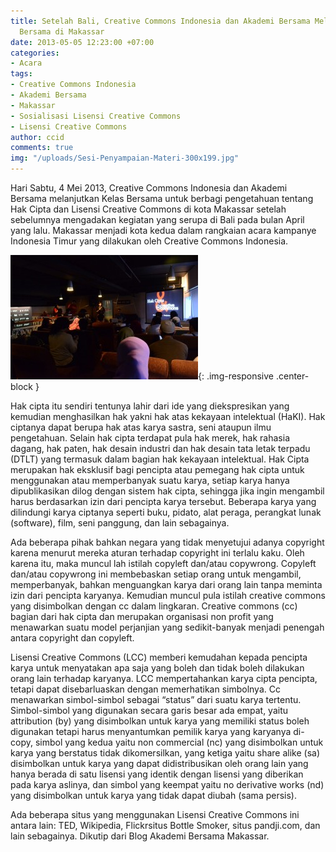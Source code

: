 ```yaml
---
title: Setelah Bali, Creative Commons Indonesia dan Akademi Bersama Melanjutkan Kelas
  Bersama di Makassar
date: 2013-05-05 12:23:00 +07:00
categories:
- Acara
tags:
- Creative Commons Indonesia
- Akademi Bersama
- Makassar
- Sosialisasi Lisensi Creative Commons
- Lisensi Creative Commons
author: ccid
comments: true
img: "/uploads/Sesi-Penyampaian-Materi-300x199.jpg"
---
```


Hari Sabtu, 4 Mei 2013, Creative Commons Indonesia dan Akademi Bersama melanjutkan Kelas Bersama untuk berbagi pengetahuan tentang Hak Cipta dan Lisensi Creative Commons di kota Makassar setelah sebelumnya mengadakan kegiatan yang serupa di Bali pada bulan April yang lalu. Makassar menjadi kota kedua dalam rangkaian acara kampanye Indonesia Timur yang dilakukan oleh Creative Commons Indonesia.

![Sesi-Penyampaian-Materi-300x199.jpg](/uploads/Sesi-Penyampaian-Materi-300x199.jpg){: .img-responsive .center-block }

Hak cipta itu sendiri tentunya lahir dari ide yang diekspresikan yang kemudian menghasilkan hak yakni hak atas kekayaan intelektual (HaKI). Hak ciptanya dapat berupa hak atas karya sastra, seni ataupun ilmu pengetahuan. Selain hak cipta terdapat pula hak merek, hak rahasia dagang, hak paten, hak desain industri dan hak desain tata letak terpadu (DTLT) yang termasuk dalam bagian hak kekayaan intelektual. Hak Cipta merupakan hak eksklusif bagi pencipta atau pemegang hak cipta untuk menggunakan atau memperbanyak suatu karya,  setiap karya hanya dipublikasikan dilog dengan sistem hak cipta, sehingga jika ingin mengambil harus berdasarkan izin dari pencipta karya tersebut. Beberapa karya yang dilindungi karya ciptanya seperti buku, pidato, alat peraga, perangkat lunak (software), film, seni panggung, dan lain sebagainya.

Ada beberapa pihak bahkan negara yang tidak menyetujui adanya copyright karena menurut mereka aturan terhadap copyright ini terlalu kaku. Oleh karena itu, maka muncul lah istilah copyleft dan/atau copywrong. Copyleft dan/atau copywrong ini membebaskan setiap orang untuk mengambil, memperbanyak, bahkan menguangkan karya dari orang lain tanpa meminta izin dari pencipta karyanya. Kemudian muncul pula istilah creative commons yang disimbolkan dengan cc dalam lingkaran. Creative commons (cc) bagian dari hak cipta dan merupakan organisasi non profit yang menawarkan suatu model perjanjian yang sedikit-banyak menjadi penengah antara copyright dan copyleft.

Lisensi Creative Commons (LCC) memberi kemudahan kepada pencipta karya untuk menyatakan apa saja yang boleh dan tidak boleh dilakukan orang lain terhadap karyanya. LCC mempertahankan karya cipta pencipta, tetapi dapat disebarluaskan dengan memerhatikan simbolnya. Cc menawarkan simbol-simbol sebagai “status” dari suatu karya tertentu. Simbol-simbol yang digunakan secara garis besar ada empat, yaitu attribution (by) yang disimbolkan untuk karya yang memiliki status boleh digunakan tetapi harus menyantumkan pemilik karya yang karyanya di-copy, simbol yang kedua yaitu non commercial (nc) yang disimbolkan untuk karya yang berstatus tidak dikomersilkan, yang ketiga yaitu share alike (sa) disimbolkan untuk karya yang dapat didistribusikan oleh orang lain yang hanya berada di satu lisensi yang identik dengan lisensi yang diberikan pada karya aslinya, dan simbol yang keempat yaitu no derivative works (nd) yang disimbolkan untuk karya yang tidak dapat diubah (sama persis).

Ada beberapa situs yang menggunakan Lisensi Creative Commons ini antara lain: TED, Wikipedia, Flickrsitus Bottle Smoker, situs pandji.com, dan lain sebagainya.
Dikutip dari Blog Akademi Bersama Makassar.
